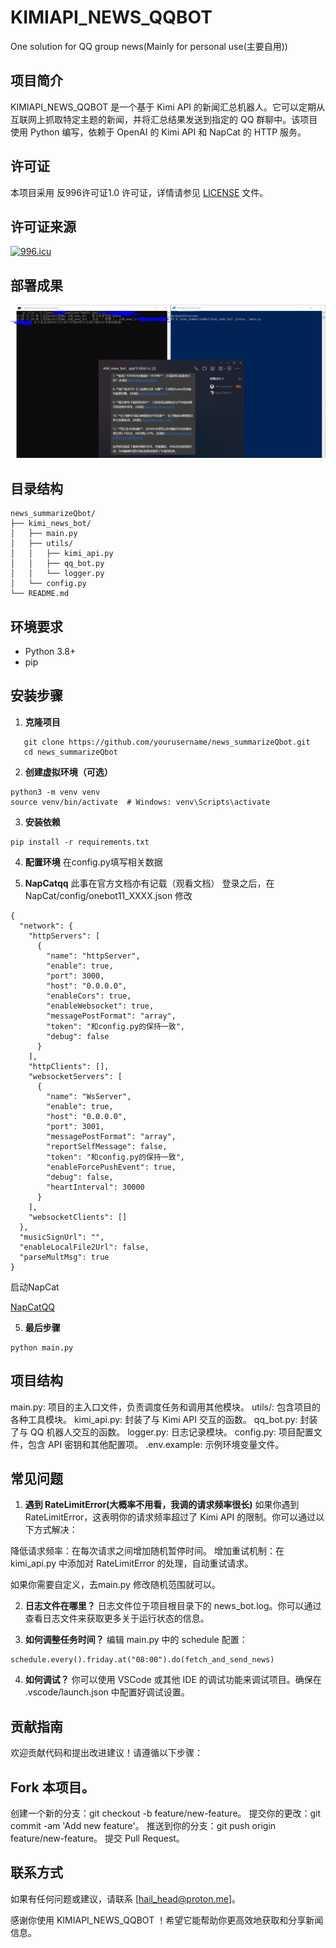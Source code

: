 # KIMIAPI_NEWS_QQBOT
One solution for QQ group news(Mainly for personal use(主要自用))

## 项目简介

KIMIAPI_NEWS_QQBOT 是一个基于 Kimi API 的新闻汇总机器人。它可以定期从互联网上抓取特定主题的新闻，并将汇总结果发送到指定的 QQ 群聊中。该项目使用 Python 编写，依赖于 OpenAI 的 Kimi API 和 NapCat 的 HTTP 服务。

## 许可证
本项目采用 反996许可证1.0 许可证，详情请参见 [LICENSE](LICENSE) 文件。

## 许可证来源
[![996.icu](https://img.shields.io/badge/link-996.icu-red.svg)](https://996.icu)

## 部署成果
![效果如下](/image/1.PNG)

## 目录结构
```
news_summarizeQbot/
├── kimi_news_bot/
│   ├── main.py
│   ├── utils/
│   │   ├── kimi_api.py
│   │   ├── qq_bot.py
│   │   └── logger.py
│   └── config.py
└── README.md
```
## 环境要求

- Python 3.8+
- pip

## 安装步骤

1. **克隆项目**
```
   git clone https://github.com/yourusername/news_summarizeQbot.git
   cd news_summarizeQbot
```
2. **创建虚拟环境（可选）**
```
python3 -m venv venv
source venv/bin/activate  # Windows: venv\Scripts\activate
```
3. **安装依赖**
```
pip install -r requirements.txt
```
4. **配置环境**
 在config.py填写相关数据

5. **NapCatqq**
此事在官方文档亦有记载（观看文档）
登录之后，在NapCat/config/onebot11_XXXX.json 修改

```
{
  "network": {
    "httpServers": [
      {
        "name": "httpServer",
        "enable": true,
        "port": 3000,
        "host": "0.0.0.0",
        "enableCors": true,
        "enableWebsocket": true,
        "messagePostFormat": "array",
        "token": "和config.py的保持一致",
        "debug": false
      }
    ],
    "httpClients": [],
    "websocketServers": [
      {
        "name": "WsServer",
        "enable": true,
        "host": "0.0.0.0",
        "port": 3001,
        "messagePostFormat": "array",
        "reportSelfMessage": false,
        "token": "和config.py的保持一致",
        "enableForcePushEvent": true,
        "debug": false,
        "heartInterval": 30000
      }
    ],
    "websocketClients": []
  },
  "musicSignUrl": "",
  "enableLocalFile2Url": false,
  "parseMultMsg": true
}
```

启动NapCat

[NapCatQQ](https://napcat.napneko.icu/guide/start-install)

5. **最后步骤**
```
python main.py
```


## 项目结构
main.py: 项目的主入口文件，负责调度任务和调用其他模块。
utils/: 包含项目的各种工具模块。
kimi_api.py: 封装了与 Kimi API 交互的函数。
qq_bot.py: 封装了与 QQ 机器人交互的函数。
logger.py: 日志记录模块。
config.py: 项目配置文件，包含 API 密钥和其他配置项。
.env.example: 示例环境变量文件。

## 常见问题
1. **遇到 RateLimitError(大概率不用看，我调的请求频率很长)**
如果你遇到 RateLimitError，这表明你的请求频率超过了 Kimi API 的限制。你可以通过以下方式解决：

降低请求频率：在每次请求之间增加随机暂停时间。
增加重试机制：在 kimi_api.py 中添加对 RateLimitError 的处理，自动重试请求。

如果你需要自定义，去main.py 修改随机范围就可以。

2. **日志文件在哪里？**
日志文件位于项目根目录下的 news_bot.log。你可以通过查看日志文件来获取更多关于运行状态的信息。

3. **如何调整任务时间？**
编辑 main.py 中的 schedule 配置：
```
schedule.every().friday.at("08:00").do(fetch_and_send_news)
```

4. **如何调试？**
你可以使用 VSCode 或其他 IDE 的调试功能来调试项目。确保在 .vscode/launch.json 中配置好调试设置。

## 贡献指南
欢迎贡献代码和提出改进建议！请遵循以下步骤：

## Fork 本项目。
创建一个新的分支：git checkout -b feature/new-feature。
提交你的更改：git commit -am 'Add new feature'。
推送到你的分支：git push origin feature/new-feature。
提交 Pull Request。

## 联系方式
如果有任何问题或建议，请联系 [hail_head@proton.me]。

感谢你使用 KIMIAPI_NEWS_QQBOT ！希望它能帮助你更高效地获取和分享新闻信息。

